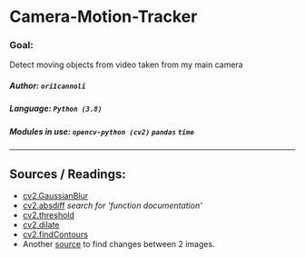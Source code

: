 # Camera-Motion-Tracker
### Goal:
Detect moving objects from video taken from my main camera
##### Author: `ori1cannoli`
##### Language: `Python (3.8)`
##### Modules in use: `opencv-python (cv2)` `pandas` `time`
___
## Sources / Readings:
* [cv2.GaussianBlur](https://opencv-python-tutroals.readthedocs.io/en/latest/py_tutorials/py_imgproc/py_filtering/py_filtering.html)
* [cv2.absdiff](https://docs.opencv.org/master/d2/de8/group__core__array.html#ga6fef31bc8c4071cbc114a758a2b79c14)
*search for 'function documentation'*
* [cv2.threshold](https://docs.opencv.org/master/d7/d4d/tutorial_py_thresholding.html)
* [cv2.dilate](https://opencv-python-tutroals.readthedocs.io/en/latest/py_tutorials/py_imgproc/py_morphological_ops/py_morphological_ops.html?highlight=dilate)
* [cv2.findContours](https://opencv-python-tutroals.readthedocs.io/en/latest/py_tutorials/py_imgproc/py_contours/py_contour_features/py_contour_features.html?highlight=findcontours)
* Another [source](https://stackoverflow.com/questions/56183201/detect-and-visualize-differences-between-two-images-with-opencv-python) to find changes between 2 images.
